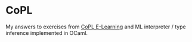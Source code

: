 # CoPL

My answers to exercises from [CoPL E-Learning](http://www.sato.kuis.kyoto-u.ac.jp/~igarashi/CoPL/) and ML interpreter / type inference implemented in OCaml.
